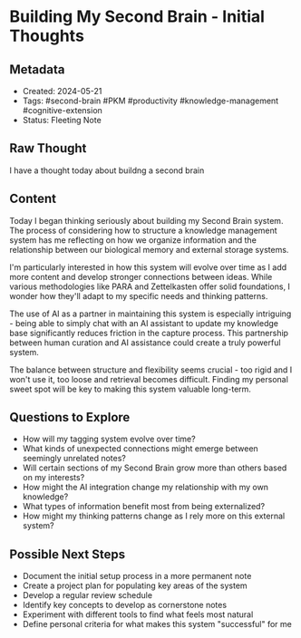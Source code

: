 # Building My Second Brain - Initial Thoughts

## Metadata
- Created: 2024-05-21
- Tags: #second-brain #PKM #productivity #knowledge-management #cognitive-extension
- Status: Fleeting Note

## Raw Thought
I have a thought today about buildng a second brain

## Content

Today I began thinking seriously about building my Second Brain system. The process of considering how to structure a knowledge management system has me reflecting on how we organize information and the relationship between our biological memory and external storage systems.

I'm particularly interested in how this system will evolve over time as I add more content and develop stronger connections between ideas. While various methodologies like PARA and Zettelkasten offer solid foundations, I wonder how they'll adapt to my specific needs and thinking patterns.

The use of AI as a partner in maintaining this system is especially intriguing - being able to simply chat with an AI assistant to update my knowledge base significantly reduces friction in the capture process. This partnership between human curation and AI assistance could create a truly powerful system.

The balance between structure and flexibility seems crucial - too rigid and I won't use it, too loose and retrieval becomes difficult. Finding my personal sweet spot will be key to making this system valuable long-term.

## Questions to Explore
- How will my tagging system evolve over time?
- What kinds of unexpected connections might emerge between seemingly unrelated notes?
- Will certain sections of my Second Brain grow more than others based on my interests?
- How might the AI integration change my relationship with my own knowledge?
- What types of information benefit most from being externalized?
- How might my thinking patterns change as I rely more on this external system?

## Possible Next Steps
- Document the initial setup process in a more permanent note
- Create a project plan for populating key areas of the system
- Develop a regular review schedule
- Identify key concepts to develop as cornerstone notes
- Experiment with different tools to find what feels most natural
- Define personal criteria for what makes this system "successful" for me 